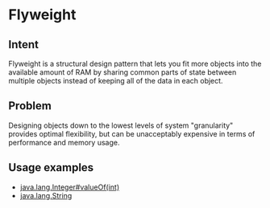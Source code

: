 # Flyweight

## Intent
Flyweight is a structural design pattern that lets you fit more objects into the available amount of RAM by sharing
common parts of state between multiple objects instead of keeping all of the data in each object.



## Problem
Designing objects down to the lowest levels of system "granularity" provides optimal flexibility, but can be unacceptably expensive in terms of performance and memory usage.

## Usage examples
* [java.lang.Integer#valueOf(int)](http://docs.oracle.com/javase/8/docs/api/java/lang/Integer.html#valueOf-int-)
* [java.lang.String](https://docs.oracle.com/javase/8/docs/api/java/lang/String.html)
